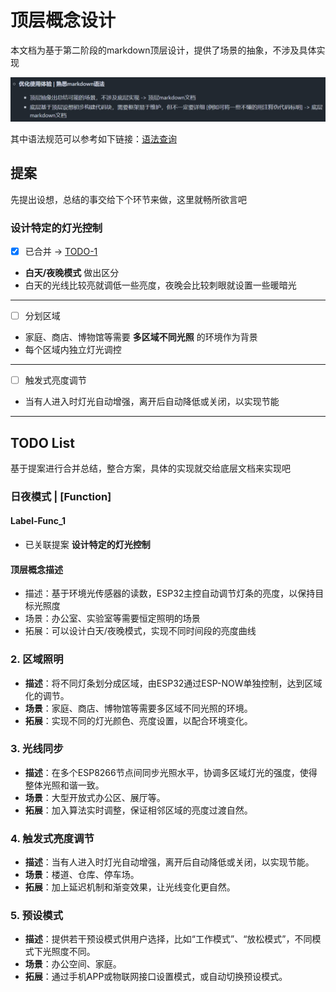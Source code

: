 # 顶层概念设计

本文档为基于第二阶段的markdown顶层设计，提供了场景的抽象，不涉及具体实现

![顶层抽象出总结可能的场景，不涉及底层实现](../pic/func-1.jpg)

其中语法规范可以参考如下链接：[语法查询](https://markdown.com.cn/basic-syntax/)

## 提案

先提出设想，总结的事交给下个环节来做，这里就畅所欲言吧

### 设计特定的灯光控制

- [x] 已合并 -> [TODO-1](Top-level.md#Label-Func_1)
- **白天/夜晚模式** 做出区分
- 白天的光线比较亮就调低一些亮度，夜晚会比较刺眼就设置一些暖暗光

---

- [ ] 分划区域

- 家庭、商店、博物馆等需要 **多区域不同光照** 的环境作为背景
- 每个区域内独立灯光调控

---

- [ ] 触发式亮度调节

- 当有人进入时灯光自动增强，离开后自动降低或关闭，以实现节能

---

## TODO List

基于提案进行合并总结，整合方案，具体的实现就交给底层文档来实现吧

### 日夜模式 | [Function]

#### Label-Func_1

- 已关联提案 **设计特定的灯光控制**

#### 顶层概念描述

- 描述：基于环境光传感器的读数，ESP32主控自动调节灯条的亮度，以保持目标光照度
- 场景：办公室、实验室等需要恒定照明的场景
- 拓展：可以设计白天/夜晚模式，实现不同时间段的亮度曲线

### 2. **区域照明**

- **描述**：将不同灯条划分成区域，由ESP32通过ESP-NOW单独控制，达到区域化的调节。
- **场景**：家庭、商店、博物馆等需要多区域不同光照的环境。
- **拓展**：实现不同的灯光颜色、亮度设置，以配合环境变化。

### 3. **光线同步**

- **描述**：在多个ESP8266节点间同步光照水平，协调多区域灯光的强度，使得整体光照和谐一致。
- **场景**：大型开放式办公区、展厅等。
- **拓展**：加入算法实时调整，保证相邻区域的亮度过渡自然。

### 4. **触发式亮度调节**

- **描述**：当有人进入时灯光自动增强，离开后自动降低或关闭，以实现节能。
- **场景**：楼道、仓库、停车场。
- **拓展**：加上延迟机制和渐变效果，让光线变化更自然。

### 5. **预设模式**

- **描述**：提供若干预设模式供用户选择，比如“工作模式”、“放松模式”，不同模式下光照度不同。
- **场景**：办公空间、家庭。
- **拓展**：通过手机APP或物联网接口设置模式，或自动切换预设模式。
